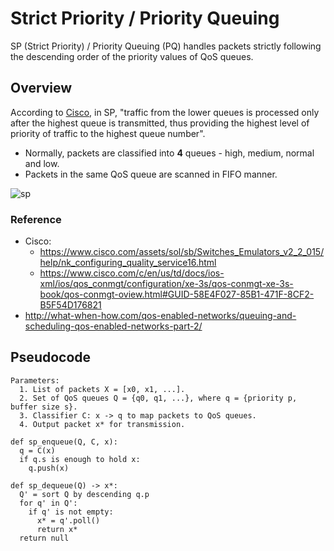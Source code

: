 # Strict Priority / Priority Queuing

SP (Strict Priority) / Priority Queuing (PQ) handles packets strictly following the descending order of the priority values of QoS queues.

## Overview

According to [Cisco](https://www.cisco.com/assets/sol/sb/Switches_Emulators_v2_2_015/help/nk_configuring_quality_service16.html), in SP, "traffic from the lower queues is processed only after the highest queue is transmitted, thus providing the highest level of priority of traffic to the highest queue number". 

- Normally, packets are classified into **4** queues - high, medium, normal and low.
- Packets in the same QoS queue are scanned in FIFO manner.

![sp](http://what-when-how.com/wp-content/uploads/2012/02/tmpC115_thumb2_thumb.jpg)

### Reference

- Cisco: 
  - https://www.cisco.com/assets/sol/sb/Switches_Emulators_v2_2_015/help/nk_configuring_quality_service16.html
  - https://www.cisco.com/c/en/us/td/docs/ios-xml/ios/qos_conmgt/configuration/xe-3s/qos-conmgt-xe-3s-book/qos-conmgt-oview.html#GUID-58E4F027-85B1-471F-8CF2-B5F54D176821
- http://what-when-how.com/qos-enabled-networks/queuing-and-scheduling-qos-enabled-networks-part-2/

## Pseudocode

```pseudocode
Parameters:
  1. List of packets X = [x0, x1, ...].
  2. Set of QoS queues Q = {q0, q1, ...}, where q = {priority p, buffer size s}.
  3. Classifier C: x -> q to map packets to QoS queues.
  4. Output packet x* for transmission.

def sp_enqueue(Q, C, x):
  q = C(x)
  if q.s is enough to hold x:
    q.push(x)

def sp_dequeue(Q) -> x*:
  Q' = sort Q by descending q.p
  for q' in Q':
    if q' is not empty:
      x* = q'.poll()
      return x*
  return null
```
